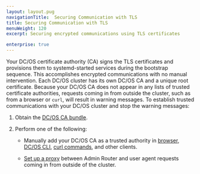 ```yaml
---
layout: layout.pug
navigationTitle:  Securing Communication with TLS
title: Securing Communication with TLS
menuWeight: 120
excerpt: Securing encrypted communications using TLS certificates

enterprise: true
---
```

<!-- The source repository for this topic is https://github.com/dcos/dcos-docs-site -->


Your DC/OS certificate authority (CA) signs the TLS certificates and provisions them to systemd-started services during the bootstrap sequence. This accomplishes encrypted communications with no manual intervention. Each DC/OS cluster has its own DC/OS CA and a unique root certificate. Because your DC/OS CA does not appear in any lists of trusted certificate authorities, requests coming in from outside the cluster, such as from a browser or `curl`, will result in warning messages. To establish trusted communications with your DC/OS cluster and stop the warning messages:

1. Obtain the [DC/OS CA bundle](/dcos/1.12/security/ent/tls-ssl/get-cert/).

1. Perform one of the following:

     - Manually add your DC/OS CA as a trusted authority in [browser](/dcos/1.12/security/ent/tls-ssl/ca-trust-browser/), [DC/OS CLI](/dcos/1.12/security/ent/tls-ssl/ca-trust-cli/), [curl commands](/dcos/1.12/security/ent/tls-ssl/ca-trust-curl/), and other clients.

     - [Set up a proxy](/dcos/1.12/security/ent/tls-ssl/haproxy-adminrouter/) between Admin Router and user agent requests coming in from outside of the cluster.
